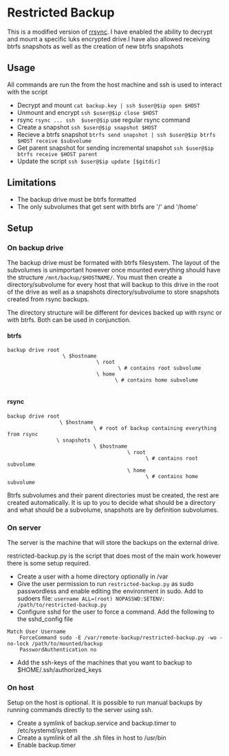 # Restricted Backup
This is a modified version of [rrsync](https://github.com/WayneD/rsync/blob/master/support/rrsync). I have enabled the ability to decrypt and mount a specific luks encrypted drive.I have also allowed receiving btrfs snapshots as well as the creation of new btrfs snapshots

## Usage
All commands are run the from the host machine and ssh is used to interact with the script
- Decrypt and mount `cat backup.key | ssh $user@$ip open $HOST`
- Unmount and encrypt `ssh $user@$ip close $HOST`
- rsync `rsync ... ssh  $user@$ip` use regular rsync command
- Create a snapshot `ssh $user@$ip snapshot $HOST`
- Recieve a btrfs snapshot `btrfs send snapshot | ssh $user@$ip btrfs $HOST receive $subvolume`
- Get parent snapshot for sending incremental snapshot `ssh $user@$ip btrfs receive $HOST parent`
- Update the script `ssh $user@$ip update [$gitdir]`

## Limitations
- The backup drive must be btrfs formatted
- The only subvolumes that get sent with btrfs are '/' and '/home'

## Setup

### On backup drive
The backup drive must be formated with btrfs filesystem. The layout of the subvolumes is unimportant however once mounted everything should have the structure `/mnt/backup/$HOSTNAME/`. You must then create a directory/subvolume for every host that will backup to this drive in the root of the drive as well as a snapshots directory/subvolume to store snapshots created from rsync backups.

The directory structure will be different for devices backed up with rsync or with btrfs. Both can be used in conjunction.

#### btrfs
```
backup drive root
                  \ $hostname
                             \ root
                                    \ # contains root subvolume
                             \ home
                                   \ # contains home subvolume
                          
```

#### rsync
```
backup drive root
                 \ $hostname
                            \ # root of backup containing everything from rsync
                \ snapshots
                            \ $hostname
                                       \ root
                                             \ # contains root subvolume
                                       \ home
                                             \ # contains home subvolume
```

Btrfs subvolumes and their parent directories must be created, the rest are created automatically. It is up to you to decide what should be a directory and what should be a subvolume, snapshots are by definition subvolumes.

### On server
The server is the machine that will store the backups on the external drive.

restricted-backup.py is the script that does most of the main work however there is some setup required.

- Create a user with a home directory optionally in /var
- Give the user permission to run `restricted-backup.py` as sudo passwordless and enable editing the environment in sudo. Add to sudoers file: `username ALL=(root) NOPASSWD:SETENV: /path/to/restricted-backup.py`
- Configure sshd for the user to force a command. Add the following to the sshd_config file
```
Match User Username
    ForceCommand sudo -E /var/remote-backup/restricted-backup.py -wo -no-lock /path/to/mounted/backup
    PasswordAuthentication no

```
- Add the ssh-keys of the machines that you want to backup to $HOME/.ssh/authorized_keys

### On host
Setup on the host is optional. It is possible to run manual backups by running commands directly to the server using ssh.

- Create a symlink of backup.service and backup.timer to /etc/systemd/system
- Create a symlink of all the .sh files in host to /usr/bin
- Enable backup.timer